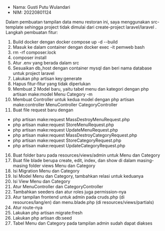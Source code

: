 - Nama: Gusti Putu Wulandari
- NIM: 20220801124

Dalam pembuatan tampilan data menu restoran ini, saya menggunakan src-template sehingga project tidak dimulai dari create-project laravel/laravel .
Langkah pembuatan fitur:
1. Build docker dengan docker compose up -d --build
2. Masuk ke dalam container dengan docker exec -it pemweb bash
3. rm -rf composer.lock
4. composer install
5. Atur .env yang berada dalam src
6. Sesuaikan db_host dengan container mysql dan beri nama database untuk project laravel
7. Lakukan php artisan key:generate
8. Hapus fitur-fitur yang tidak diperlukan
9. Membuat 2 Model baru, yaitu tabel menu dan kategori dengan php artisan make:model Menu Category -m
10. Membuat Controller untuk kedua model dengan php artisan make:controller MenuController CategoryController
11. Buat file request baru dengan
- php artisan make:request MassDestroyMenuRequest.php
- php artisan make:request StoreMenuRequest.php
- php artisan make:request UpdateMenuRequest.php
- php artisan make:request MassDestroyCategoryRequest.php
- php artisan make:request StoreCategoryRequest.php
- php artisan make:request UpdateCategoryRequest.php
16. Buat folder baru pada resources/views/admin untuk Menu dan Category
17. Buat file blade berupa create, edit, index, dan show di dalam masing-masing folder views Menu dan Category
18. Isi Migration Menu dan Category
19. Isi Model Menu dan Category, tambahkan relasi untuk keduanya
20. Isi View Menu dan Category
21. Atur MenuController dan CategoryController
22. Tambahkan seeders dan atur roles juga permission-nya
23. Atur tampilan frontend untuk admin pada cruds.php (di resources/lang/en) dan menu.blade.php (di resources/views/partials)
24. Atur route-nya
25. Lakukan php artisan migrate:fresh
26. Lakukan php artisan db:seed
27. Tabel Menu dan Category pada tampilan admin sudah dapat diakses
